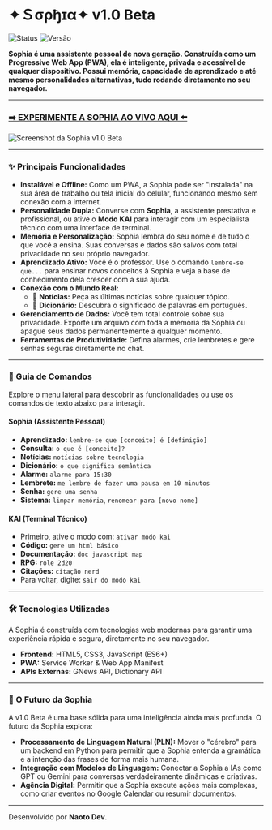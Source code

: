 # ✦Ｓσρђɪα✦ v1.0 Beta

![Status](https://img.shields.io/badge/Criador-Naoto-Dev-yellow)
![Versão](https://img.shields.io/badge/versão-1.0_Beta-blueviolet)

**Sophia é uma assistente pessoal de nova geração. Construída como um Progressive Web App (PWA), ela é inteligente, privada e acessível de qualquer dispositivo. Possui memória, capacidade de aprendizado e até mesmo personalidades alternativas, tudo rodando diretamente no seu navegador.**

---

### [➡️ EXPERIMENTE A SOPHIA AO VIVO AQUI ⬅️](https://naotodev1.github.io/sophia/)

![Screenshot da Sophia v1.0 Beta]((https://i.imgur.com/6CX2nxC.png))

---

### ✨ Principais Funcionalidades

*   **Instalável e Offline:** Como um PWA, a Sophia pode ser "instalada" na sua área de trabalho ou tela inicial do celular, funcionando mesmo sem conexão com a internet.
*   **Personalidade Dupla:** Converse com **Sophia**, a assistente prestativa e profissional, ou ative o **Modo KAI** para interagir com um especialista técnico com uma interface de terminal.
*   **Memória e Personalização:** Sophia lembra do seu nome e de tudo o que você a ensina. Suas conversas e dados são salvos com total privacidade no seu próprio navegador.
*   **Aprendizado Ativo:** Você é o professor. Use o comando `lembre-se que...` para ensinar novos conceitos à Sophia e veja a base de conhecimento dela crescer com a sua ajuda.
*   **Conexão com o Mundo Real:**
    *   📰 **Notícias:** Peça as últimas notícias sobre qualquer tópico.
    *   📖 **Dicionário:** Descubra o significado de palavras em português.
*   **Gerenciamento de Dados:** Você tem total controle sobre sua privacidade. Exporte um arquivo com toda a memória da Sophia ou apague seus dados permanentemente a qualquer momento.
*   **Ferramentas de Produtividade:** Defina alarmes, crie lembretes e gere senhas seguras diretamente no chat.

---

### 🤖 Guia de Comandos

Explore o menu lateral para descobrir as funcionalidades ou use os comandos de texto abaixo para interagir.

#### **Sophia (Assistente Pessoal)**
*   **Aprendizado:** `lembre-se que [conceito] é [definição]`
*   **Consulta:** `o que é [conceito]?`
*   **Notícias:** `notícias sobre tecnologia`
*   **Dicionário:** `o que significa semântica`
*   **Alarme:** `alarme para 15:30`
*   **Lembrete:** `me lembre de fazer uma pausa em 10 minutos`
*   **Senha:** `gere uma senha`
*   **Sistema:** `limpar memória`, `renomear para [novo nome]`

#### **KAI (Terminal Técnico)**
*   Primeiro, ative o modo com: `ativar modo kai`
*   **Código:** `gere um html básico`
*   **Documentação:** `doc javascript map`
*   **RPG:** `role 2d20`
*   **Citações:** `citação nerd`
*   Para voltar, digite: `sair do modo kai`

---

### 🛠️ Tecnologias Utilizadas

A Sophia é construída com tecnologias web modernas para garantir uma experiência rápida e segura, diretamente no seu navegador.
*   **Frontend:** HTML5, CSS3, JavaScript (ES6+)
*   **PWA:** Service Worker & Web App Manifest
*   **APIs Externas:** GNews API, Dictionary API

---

### 🔮 O Futuro da Sophia

A v1.0 Beta é uma base sólida para uma inteligência ainda mais profunda. O futuro da Sophia explora:
*   **Processamento de Linguagem Natural (PLN):** Mover o "cérebro" para um backend em Python para permitir que a Sophia entenda a gramática e a intenção das frases de forma mais humana.
*   **Integração com Modelos de Linguagem:** Conectar a Sophia a IAs como GPT ou Gemini para conversas verdadeiramente dinâmicas e criativas.
*   **Agência Digital:** Permitir que a Sophia execute ações mais complexas, como criar eventos no Google Calendar ou resumir documentos.

---

Desenvolvido por **Naoto Dev**.

